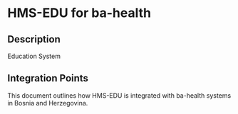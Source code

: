 # HMS-EDU for ba-health

## Description

Education System

## Integration Points

This document outlines how HMS-EDU is integrated with ba-health systems in Bosnia and Herzegovina.
